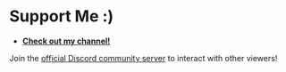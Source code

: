 # Support Me :)
- **[Check out my channel!](https://www.youtube.com/@cheese_works/)**

Join the [official Discord community server](https://dsc.gg/cubic) to interact with other viewers!